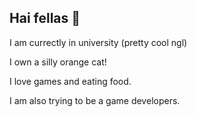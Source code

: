 ## Hai fellas 👋

<!--
**erzoelmatador/erzoelmatador** is a ✨ _special_ ✨ repository because its `README.md` (this file) appears on your GitHub profile.


Here are some ideas to get you started:
-->
I am currectly in university (pretty cool ngl)

I own a silly orange cat!

I love games and eating food.

I am also trying to be a game developers.

